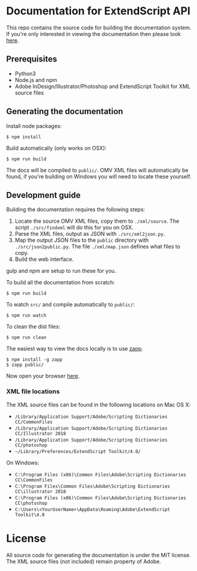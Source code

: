 # Documentation for ExtendScript API #

This repo contains the source code for building the documentation system. If you're only interested in viewing the documentation then please look [here](http://yearbook.github.com).

## Prerequisites ##

  - Python3
  - Node.js and npm
  - Adobe InDesign/Illustrator/Photoshop and ExtendScript Toolkit for XML source files

## Generating the documentation ##

Install node packages:

    $ npm install

Build automatically (only works on OSX):

    $ npm run build

The docs will be compiled to `public/`. OMV XML files will automatically be found, if you're building on Windows you will need to locate these yourself.

## Development guide ##

Building the documentation requires the following steps:

  1. Locate the source OMV XML files, copy them to `./xml/source`. The script `./src/findxml` will do this for you on OSX.
  2. Parse the XML files, output as JSON with `./src/xml2json.py`.
  3. Map the output JSON files to the `public` directory with `./src/json2public.py`. The file `./xml/map.json` defines what files to copy.
  4. Build the web interface.

gulp and npm are setup to run these for you.

To build all the documentation from scratch:

    $ npm run build
    
To watch `src/` and compile automatically to `public/`:

    $ npm run watch

To clean the dist files:

    $ npm run clean

The easiest way to view the docs locally is to use [zapp](https://www.github.com/wridgers/zapp).

    $ npm install -g zapp
    $ zapp public/

Now open your browser [here](http://localhost:8080).

### XML file locations ###

The XML source files can be found in the following locations on Mac OS X:

  - `/Library/Application Support/Adobe/Scripting Dictionaries CC/CommonFiles`
  - `/Library/Application Support/Adobe/Scripting Dictionaries CC/Illustrator 2018`
  - `/Library/Application Support/Adobe/Scripting Dictionaries CC/photoshop`
  - `~/Library/Preferences/ExtendScript Toolkit/4.0/`
  
On Windows:

  - `C:\Program Files (x86)\Common Files\Adobe\Scripting Dictionaries CC\CommonFiles`
  - `C:\Program Files\Common Files\Adobe\Scripting Dictionaries CC\illustrator 2018`
  - `C:\Program Files (x86)\Common Files\Adobe\Scripting Dictionaries CC\photoshop`
  - `C:\Users\<YourUserName>\AppData\Roaming\Adobe\ExtendScript Toolkit\4.0`

# License #

All source code for generating the documentation is under the MIT license. The XML source files (not included) remain property of Adobe.
